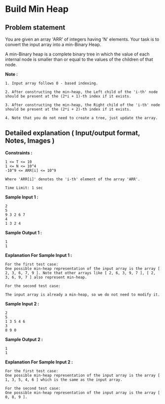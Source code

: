 # Build Min Heap

## Problem statement

You are given an array 'ARR' of integers having 'N' elements. Your task is to convert the input array into a min-Binary Heap.

A min-Binary heap is a complete binary tree in which the value of each internal node is smaller than or equal to the values of the children of that node.

**Note :**

```
1. Input array follows 0 - based indexing. 

2. After constructing the min-heap, the Left child of the 'i-th' node should be present at the (2*i + 1)-th index if it exists.

3. After constructing the min-heap, the Right child of the 'i-th' node should be present at the (2*i + 2)-th index if it exists.

4. Note that you do not need to create a tree, just update the array.
```

## Detailed explanation ( Input/output format, Notes, Images )

**Constraints :**

```
1 <= T <= 10
1 <= N <= 10^4
-10^9 <= ARR[i] <= 10^9

Where 'ARR[i]' denotes the 'i-th' element of the array 'ARR'.

Time Limit: 1 sec
```

**Sample Input 1 :**

```
2
5
9 3 2 6 7 
4
1 3 2 4
```

**Sample Output 1 :**

```
1
1
```

**Explanation For Sample Input 1 :**

```
For the first test case:
One possible min-heap representation of the input array is the array [ 2, 3, 6, 7, 9 ]. Note that other arrays like [ 2, 6, 3, 9, 7 ], [ 2, 3, 6, 9, 7 ] also represent min-heap.
```

```
For the second test case: 
```

```
The input array is already a min-heap, so we do not need to modify it.
```

**Sample Input 2 :**

```
2
5
1 3 5 4 6
3
8 9 0
```

**Sample Output 2 :**

```
1 
1
```

**Explanation For Sample Input 2 :**

```
For the first test case:
One possible min-heap representation of the input array is the array [ 1, 3, 5, 4, 6 ] which is the same as the input array. 

For the second test case: 
One possible min-heap representation of the input array is the array [ 0, 8, 9 ].
```
